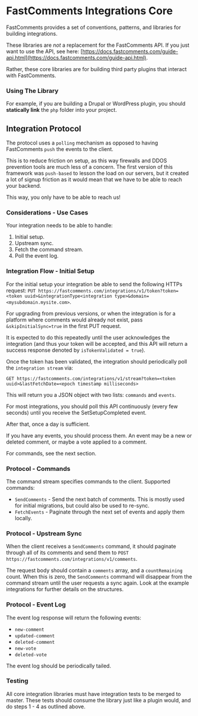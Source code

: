# FastComments Integrations Core

FastComments provides a set of conventions, patterns, and libraries for building integrations.

These libraries are *not* a replacement for the FastComments API. If you just want to use the API, see here: [https://docs.fastcomments.com/guide-api.html](https://docs.fastcomments.com/guide-api.html).

Rather, these core libraries are for building third party plugins that interact with FastComments.

### Using The Library

For example, if you are building a Drupal or WordPress plugin, you should **statically link** the `php` folder
into your project.

## Integration Protocol

The protocol uses a `polling` mechanism as opposed to having FastComments `push` the events to the client.

This is to reduce friction on setup, as this way firewalls and DDOS prevention tools are much less of a concern. The first
version of this framework was `push-based` to lesson the load on our servers, but it created a lot of signup friction
as it would mean that we have to be able to reach your backend.

This way, you only have to be able to reach us!

### Considerations - Use Cases

Your integration needs to be able to handle:

1. Initial setup.
2. Upstream sync.
3. Fetch the command stream.
4. Poll the event log.

### Integration Flow - Initial Setup

For the initial setup your integration be able to send the following HTTPs request: `PUT https://fastcomments.com/integrations/v1/token?token=<token uuid>&integrationType<integration type>&domain=<mysubdomain.mysite.com>`.

For upgrading from previous versions, or when the integration is for a platform where comments would already not exist, pass `&skipInitialSync=true` in the first PUT request.

It is expected to do this repeatedly until the user acknowledges the integration (and thus your token will be accepted, and this API will return a success response denoted by `isTokenValidated = true`).

Once the token has been validated, the integration should periodically poll the `integration stream` via:

`GET https://fastcomments.com/integrations/v1/stream?token=<token uuid>&lastFetchDate=<epoch timestamp milliseconds>`

This will return you a JSON object with two lists: `commands` and `events`.

For most integrations, you should poll this API continuously (every few seconds) until you receive the SetSetupCompleted event.

After that, once a day is sufficient.

If you have any events, you should process them. An event may be a new or deleted comment, or maybe a vote applied to a comment.

For commands, see the next section.

### Protocol - Commands

The command stream specifies commands to the client. Supported commands:

- `SendComments` - Send the next batch of comments. This is mostly used for initial migrations, but could also be used to re-sync.
- `FetchEvents` - Paginate through the next set of events and apply them locally.

### Protocol - Upstream Sync

When the client receives a `SendComments` command, it should paginate through all of its comments and send them to `POST https://fastcomments.com/integrations/v1/comments`.

The request body should contain a `comments` array, and a `countRemaining` count. When this is zero, the `SendComments` command will disappear from the command stream
until the user requests a sync again. Look at the example integrations for further details on the structures.

### Protocol - Event Log

The event log response will return the following events:

- `new-comment`
- `updated-comment`
- `deleted-comment`
- `new-vote`
- `deleted-vote`

The event log should be periodically tailed.

### Testing

All core integration libraries must have integration tests to be merged to master. These tests should consume
the library just like a plugin would, and do steps 1 - 4 as outlined above.
